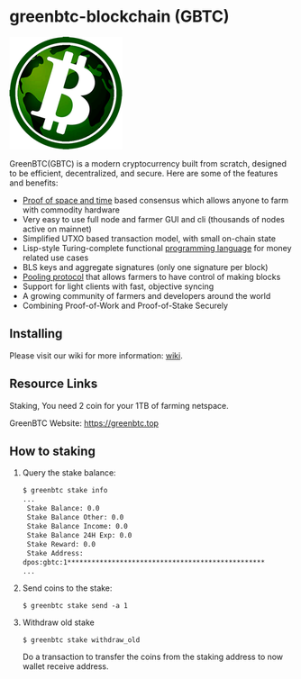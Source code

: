 # greenbtc-blockchain (GBTC)
![IMG_4734](https://github.com/greenbtc/greenbtc-blockchain-gui/raw/main/packages/gui/src/assets/img/greenbtc.png)

GreenBTC(GBTC) is a modern cryptocurrency built from scratch, designed to be efficient, decentralized, and secure. Here are some of the features and benefits:
* [Proof of space and time](https://docs.google.com/document/d/1tmRIb7lgi4QfKkNaxuKOBHRmwbVlGL4f7EsBDr_5xZE/edit) based consensus which allows anyone to farm with commodity hardware
* Very easy to use full node and farmer GUI and cli (thousands of nodes active on mainnet)
* Simplified UTXO based transaction model, with small on-chain state
* Lisp-style Turing-complete functional [programming language](https://chialisp.com/) for money related use cases
* BLS keys and aggregate signatures (only one signature per block)
* [Pooling protocol](https://github.com/greenbtc/greenbtc-blockchain/wiki/Pooling-User-Guide) that allows farmers to have control of making blocks
* Support for light clients with fast, objective syncing
* A growing community of farmers and developers around the world
* Combining Proof-of-Work and Proof-of-Stake Securely

## Installing

Please visit our wiki for more information:
[wiki](https://github.com/greenbtc/greenbtc-blockchain/wiki).

## Resource Links

Staking, You need 2 coin for your 1TB of farming netspace.

GreenBTC Website: https://greenbtc.top

## How to staking

1. Query the stake balance:

   ```
   $ greenbtc stake info
   ...
	Stake Balance: 0.0
	Stake Balance Other: 0.0
	Stake Balance Income: 0.0
	Stake Balance 24H Exp: 0.0
	Stake Reward: 0.0
	Stake Address: dpos:gbtc:1*************************************************
   ...
   ```

2. Send coins to the stake:

   ```
   $ greenbtc stake send -a 1
   ```

3. Withdraw old stake

   ```
   $ greenbtc stake withdraw_old
   ```

   Do a transaction to transfer the coins from the staking address to now wallet receive address.
